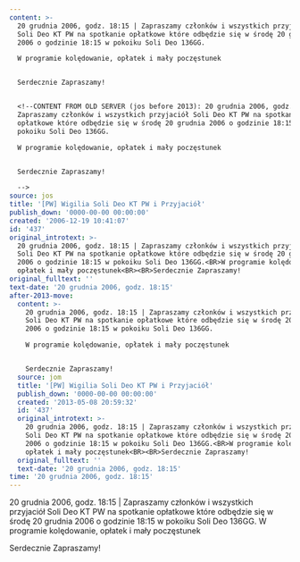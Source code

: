 ```yaml
---
content: >-
  20 grudnia 2006, godz. 18:15 | Zapraszamy członków i wszystkich przyjaciół
  Soli Deo KT PW na spotkanie opłatkowe które odbędzie się w środę 20 grudnia
  2006 o godzinie 18:15 w pokoiku Soli Deo 136GG.

  W programie kolędowanie, opłatek i mały poczęstunek


  Serdecznie Zapraszamy!


  <!--CONTENT FROM OLD SERVER (jos before 2013): 20 grudnia 2006, godz. 18:15 |
  Zapraszamy członków i wszystkich przyjaciół Soli Deo KT PW na spotkanie
  opłatkowe które odbędzie się w środę 20 grudnia 2006 o godzinie 18:15 w
  pokoiku Soli Deo 136GG.

  W programie kolędowanie, opłatek i mały poczęstunek


  Serdecznie Zapraszamy!

  -->
source: jos
title: '[PW] Wigilia Soli Deo KT PW i Przyjaciół'
publish_down: '0000-00-00 00:00:00'
created: '2006-12-19 10:41:07'
id: '437'
original_introtext: >-
  20 grudnia 2006, godz. 18:15 | Zapraszamy członków i wszystkich przyjaciół
  Soli Deo KT PW na spotkanie opłatkowe które odbędzie się w środę 20 grudnia
  2006 o godzinie 18:15 w pokoiku Soli Deo 136GG.<BR>W programie kolędowanie,
  opłatek i mały poczęstunek<BR><BR>Serdecznie Zapraszamy!
original_fulltext: ''
text-date: '20 grudnia 2006, godz. 18:15'
after-2013-move:
  content: >-
    20 grudnia 2006, godz. 18:15 | Zapraszamy członków i wszystkich przyjaciół
    Soli Deo KT PW na spotkanie opłatkowe które odbędzie się w środę 20 grudnia
    2006 o godzinie 18:15 w pokoiku Soli Deo 136GG.

    W programie kolędowanie, opłatek i mały poczęstunek


    Serdecznie Zapraszamy!
  source: jom
  title: '[PW] Wigilia Soli Deo KT PW i Przyjaciół'
  publish_down: '0000-00-00 00:00:00'
  created: '2013-05-08 20:59:32'
  id: '437'
  original_introtext: >-
    20 grudnia 2006, godz. 18:15 | Zapraszamy członków i wszystkich przyjaciół
    Soli Deo KT PW na spotkanie opłatkowe które odbędzie się w środę 20 grudnia
    2006 o godzinie 18:15 w pokoiku Soli Deo 136GG.<BR>W programie kolędowanie,
    opłatek i mały poczęstunek<BR><BR>Serdecznie Zapraszamy!
  original_fulltext: ''
  text-date: '20 grudnia 2006, godz. 18:15'
time: '20 grudnia 2006, godz. 18:15'
---
```

20 grudnia 2006, godz. 18:15 | Zapraszamy członków i wszystkich przyjaciół Soli Deo KT PW na spotkanie opłatkowe które odbędzie się w środę 20 grudnia 2006 o godzinie 18:15 w pokoiku Soli Deo 136GG.
W programie kolędowanie, opłatek i mały poczęstunek

Serdecznie Zapraszamy!

<!--CONTENT FROM OLD SERVER (jos before 2013): 20 grudnia 2006, godz. 18:15 | Zapraszamy członków i wszystkich przyjaciół Soli Deo KT PW na spotkanie opłatkowe które odbędzie się w środę 20 grudnia 2006 o godzinie 18:15 w pokoiku Soli Deo 136GG.
W programie kolędowanie, opłatek i mały poczęstunek

Serdecznie Zapraszamy!
-->

<!--{{json:{"created_date":"2006-12-19 10:41:07","publish_down":"0000-00-00 00:00:00","id":"437"}}}-->